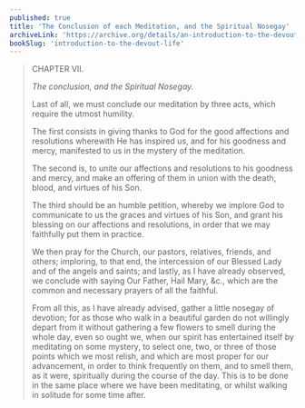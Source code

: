 ```yaml
---
published: true
title: 'The Conclusion of each Meditation, and the Spiritual Nosegay'
archiveLink: 'https://archive.org/details/an-introduction-to-the-devout-life/page/55?view=theater'
bookSlug: 'introduction-to-the-devout-life'
---
```


> CHAPTER VII.
>
> *The conclusion, and the Spiritual Nosegay.*
>
> Last of all, we must conclude our meditation by three acts, which require the utmost humility.
>
> The first consists in giving thanks to God for the good affections and resolutions wherewith He has inspired us, and for his goodness and mercy, manifested to us in the mystery of the meditation.
>
> The second is, to unite our affections and resolutions to his goodness and mercy, and make an offering of them in union with the death, blood, and virtues of his Son.
>
> The third should be an humble petition, whereby we implore God to communicate to us the graces and virtues of his Son, and grant his blessing on our affections and resolutions, in order that we may faithfully put them in practice.
>
> We then pray for the Church, our pastors, relatives, friends, and others; imploring, to that end, the intercession of our Blessed Lady and of the angels and saints; and lastly, as I have already observed, we conclude with saying Our Father, Hail Mary, &c., which are the common and necessary prayers of all the faithful.
>
> From all this, as I have already advised, gather a little nosegay of devotion; for as those who walk in a beautiful garden do not willingly depart from it without gathering a few flowers to smell during the whole day, even so ought we, when our spirit has entertained itself by meditating on some mystery, to select one, two, or three of those points which we most relish, and which are most proper for our advancement, in order to think frequently on them, and to smell them, as it were, spiritually during the course of the day. This is to be done in the same place where we have been meditating, or whilst walking in solitude for some time after.
